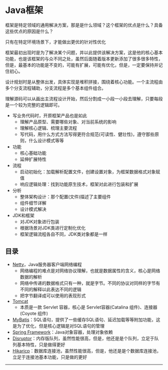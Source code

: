 #   Java框架

框架是特定领域的通用解决方案，那是是什么领域？这个框架的优点是什么？具备这些优点的原因是什么？

只有在特定环境场景下，才能做出更优的针对性优化

框架最初出现时是为了解决某个问题，并以此提供该解决方案，这是他的核心基本功能，也是该框架的与众不同之处，虽然后面随着版本更新添加了很多很多特性，但是，最基本的功能是不变的，可能有扩展，可能有优化，但是，一定要保持并记住初心。

设计规划时是从整体出发，具体实现是堆积拼接，围绕着核心功能。一个主流程由多个分支流程辅助，分支流程是多个基本组件组合。

理解源码可以从画出主流程设计开始，然后分割成一小段一小段去理解，只要每段是一个较为完整的逻辑即可。

-   写业务代码时，开原框架产品也是如此
    -   理解产品原型、需要哪些对象、对当前系统的影响
    -   理解核心逻辑、梳理主要流程
    -   写代码，用什么方式方法写得更符合规范(可读性、健壮性)，遵守那些原则，什么设计模式等等
-   功能
    -   核心基础功能
    -   延伸扩展特性
-   流程
    -   启动初始化：加载解析配置文件，创建设置对象，为框架数据格式对象赋值
    -   响应逻辑处理：找到功能原生技术，框架对此进行包装和扩展
-   分析
    -   整体架构设计：那个配置(文件)描述了主要组件
    -   组件细节详解
    -   设计模式解决
-   JDK和框架
    -   对JDK对象进行包装
    -   根据场景对JDK类进行定制化优化
    -   框架逻辑流程各自不同，JDK类对象都是一样


##  目录
-   [Netty](netty/README.md)，Java服务器客户端网络编程
    -   网络编程的难点是对网络协议理解，也就是数据属性的含义，核心是网络数据的解析
    -   网络中传递的数据格式只有一种，就是字节。不同的协议对同样的字节有不同的解释以此表达不同的逻辑
    -   把字节翻译成可以使用的表现形式
-   [Tomcat](tomcat/README.md)
    -   本质是一款 Servlet 容器，核心是 Servlet容器(Catalina 组件)、连接器(Coyote 组件)
-   [MyBatis](mybatis/README.md)：SQL语句，提供了一些缓存SQL语句、延迟加载等等附加功能，这是为了优化，但是核心逻辑是对SQL语句的管理
-   [Spring Framework](springfa/README.md)：Java对象容器，处理对象依赖
-   [Disruptor](disruptor/README.md)：内存版队列，虽然性能很高，但是，他还是是个队列，立足于队列基本特性，只是做得更好
-   [Hikaricp](hikaricp/README.md)：数据库连接池，虽然性能很高，但是，他还是是个数据库连接池，立足于连接池基本功能，只是做的更好

----